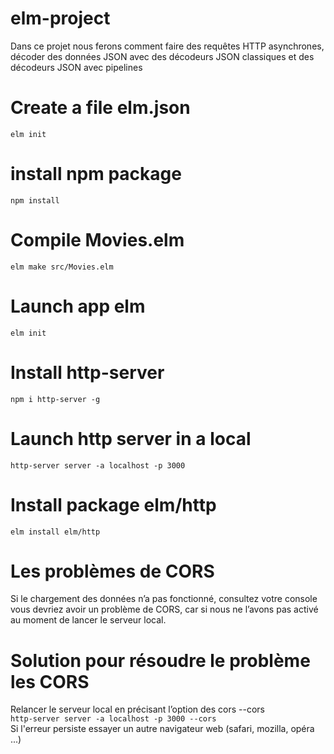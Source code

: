 # elm-project
Dans ce projet nous ferons comment faire des requêtes HTTP asynchrones, décoder des données JSON avec des décodeurs JSON classiques et des décodeurs JSON avec pipelines

# Create a file elm.json
```elm init```

# install npm package
```npm install```

# Compile Movies.elm
```elm make src/Movies.elm```

# Launch app elm
```elm init```

# Install http-server
```npm i http-server -g``` 

# Launch http server in a local
```http-server server -a localhost -p 3000```

# Install package elm/http
```elm install elm/http```

# Les problèmes de CORS
Si le chargement des données n’a pas fonctionné, consultez votre console vous devriez avoir un problème de CORS, car si nous ne l’avons pas activé au moment de lancer le serveur local.

# Solution pour résoudre le problème les CORS
Relancer le serveur local en précisant l’option des cors --cors <br />
```http-server server -a localhost -p 3000 --cors``` <br />
Si l'erreur persiste essayer un autre navigateur web (safari, mozilla, opéra ...)


